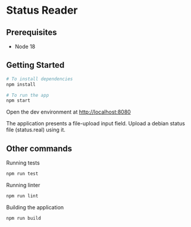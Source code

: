 # Status Reader

## Prerequisites

* Node 18

## Getting Started

```bash
# To install dependencies
npm install

# To run the app
npm start
```

Open the dev environment at [http://localhost:8080](http://localhost:8080)

The application presents a file-upload input field. Upload a debian status file (status.real) using it.

## Other commands

Running tests

```bash
npm run test
```

Running linter

```bash
npm run lint
```

Building the application

```bash
npm run build
```
